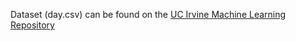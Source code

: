 Dataset (day.csv) can be found on the [UC Irvine Machine Learning Repository](https://archive.ics.uci.edu/ml/datasets/bike+sharing+dataset)
